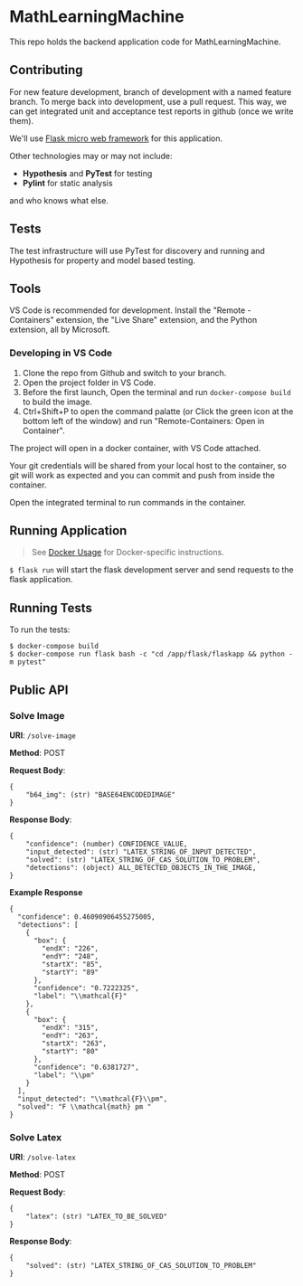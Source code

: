 # MathLearningMachine
This repo holds the backend application code for MathLearningMachine.

## Contributing
For new feature development, branch of development with a named feature branch. To merge back into development, use a pull request. This way, we can get integrated unit and acceptance test reports in github (once we write them).

We'll use [Flask micro web framework](https://palletsprojects.com/p/flask/) for this application.

Other technologies may or may not include:
* __Hypothesis__ and __PyTest__ for testing
* __Pylint__ for static analysis

and who knows what else.

## Tests
The test infrastructure will use PyTest for discovery and running and Hypothesis for property and model based testing.

## Tools
VS Code is recommended for development. Install the "Remote - Containers" extension, the "Live Share" extension, and the Python extension, all by Microsoft.


### Developing in VS Code
1. Clone the repo from Github and switch to your branch.
2. Open the project folder in VS Code.
3. Before the first launch, Open the terminal and run `docker-compose build` to build the image.
4. Ctrl+Shift+P to open the command palatte (or Click the green icon at the bottom left of the window) and run "Remote-Containers: Open in Container".

The project will open in a docker container, with VS Code attached.

Your git credentials will be shared from your local host to the container, so git will work as expected and you can commit and push from inside the container.

Open the integrated terminal to run commands in the container.

## Running Application

> See [Docker Usage](./docs/docker.md) for Docker-specific instructions.

`$ flask run` will start the flask development server and send requests to the flask application.

## Running Tests

To run the tests:

    $ docker-compose build
    $ docker-compose run flask bash -c "cd /app/flask/flaskapp && python -m pytest"


## Public API

### Solve Image

**URI**: `/solve-image`

**Method**: POST

**Request Body**:

    {
        "b64_img": (str) "BASE64ENCODEDIMAGE"
    }
    
**Response Body**:

    {
        "confidence": (number) CONFIDENCE_VALUE,
        "input_detected": (str) "LATEX_STRING_OF_INPUT_DETECTED",
        "solved": (str) "LATEX_STRING_OF_CAS_SOLUTION_TO_PROBLEM",
        "detections": (object) ALL_DETECTED_OBJECTS_IN_THE_IMAGE,
    }
    
**Example Response**

    {
      "confidence": 0.46090906455275005,
      "detections": [
        {
          "box": {
            "endX": "226",
            "endY": "248",
            "startX": "85",
            "startY": "89"
          },
          "confidence": "0.7222325",
          "label": "\\mathcal{F}"
        },
        {
          "box": {
            "endX": "315",
            "endY": "263",
            "startX": "263",
            "startY": "80"
          },
          "confidence": "0.6381727",
          "label": "\\pm"
        }
      ],
      "input_detected": "\\mathcal{F}\\pm",
      "solved": "F \\mathcal{math} pm "
    }

### Solve Latex

**URI**: `/solve-latex`

**Method**: POST

**Request Body**:

    {
        "latex": (str) "LATEX_TO_BE_SOLVED"
    }
    
**Response Body**:

    {
        "solved": (str) "LATEX_STRING_OF_CAS_SOLUTION_TO_PROBLEM"
    }
